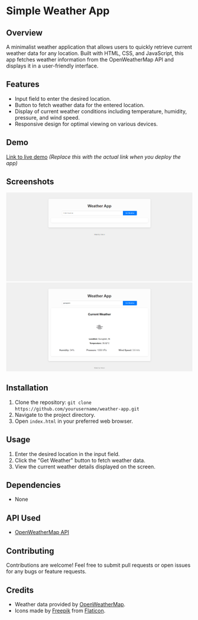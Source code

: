# Simple Weather App

## Overview
A minimalist weather application that allows users to quickly retrieve current weather data for any location. Built with HTML, CSS, and JavaScript, this app fetches weather information from the OpenWeatherMap API and displays it in a user-friendly interface.

## Features
- Input field to enter the desired location.
- Button to fetch weather data for the entered location.
- Display of current weather conditions including temperature, humidity, pressure, and wind speed.
- Responsive design for optimal viewing on various devices.

## Demo
[Link to live demo](#) *(Replace this with the actual link when you deploy the app)*

## Screenshots
![Screenshot 1](screenshot-1.png)
![Screenshot 2](screenshot-2.png)

## Installation
1. Clone the repository: `git clone https://github.com/yourusername/weather-app.git`
2. Navigate to the project directory.
3. Open `index.html` in your preferred web browser.

## Usage
1. Enter the desired location in the input field.
2. Click the "Get Weather" button to fetch weather data.
3. View the current weather details displayed on the screen.

## Dependencies
- None

## API Used
- [OpenWeatherMap API](https://openweathermap.org/api)

## Contributing
Contributions are welcome! Feel free to submit pull requests or open issues for any bugs or feature requests.

## Credits
- Weather data provided by [OpenWeatherMap](https://openweathermap.org/).
- Icons made by [Freepik](https://www.freepik.com) from [Flaticon](https://www.flaticon.com/).
